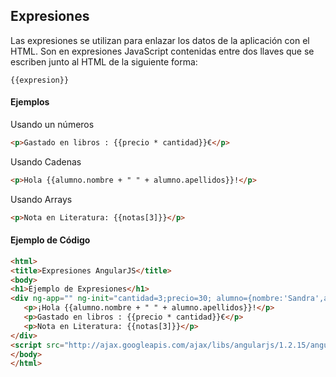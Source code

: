 ## Expresiones ##

Las expresiones se utilizan para enlazar los datos de la aplicación con el HTML. Son en expresiones JavaScript contenidas entre dos llaves que se escriben junto al HTML de la siguiente forma:

```
{{expresion}}
```

#### Ejemplos ####

Usando un números

```HTML
<p>Gastado en libros : {{precio * cantidad}}€</p>
```

Usando Cadenas

```HTML
<p>Hola {{alumno.nombre + " " + alumno.apellidos}}!</p>
```

Usando Arrays

```HTML
<p>Nota en Literatura: {{notas[3]}}</p>
```

#### Ejemplo de Código ####

```HTML
<html>
<title>Expresiones AngularJS</title>
<body>
<h1>Ejemplo de Expresiones</h1>
<div ng-app="" ng-init="cantidad=3;precio=30; alumno={nombre:'Sandra',apellidos:'Fernandez'};notas=[7,9,5,6]">
   <p>¡Hola {{alumno.nombre + " " + alumno.apellidos}}!</p>   
   <p>Gastado en libros : {{precio * cantidad}}€</p>
   <p>Nota en Literatura: {{notas[3]}}</p>
</div>
<script src="http://ajax.googleapis.com/ajax/libs/angularjs/1.2.15/angular.min.js"></script>
</body>
</html>
```
